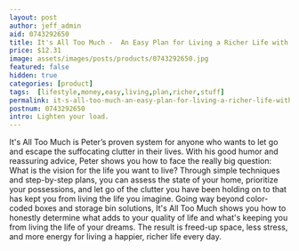 ```yaml
---
layout: post
author: jeff_admin
aid: 0743292650
title: It's All Too Much -  An Easy Plan for Living a Richer Life with Less Stuff
price: $12.31
image: assets/images/posts/products/0743292650.jpg
featured: false
hidden: true
categories: [product]
tags:  [lifestyle,money,easy,living,plan,richer,stuff]
permalink: it-s-all-too-much-an-easy-plan-for-living-a-richer-life-with-less-stuff
postnum: 0743292650
intro: Lighten your load.
---
```

It's All Too Much is Peter’s proven system for anyone who wants to let go and escape the suffocating clutter in their lives. With his good humor and reassuring advice, Peter shows you how to face the really big question: What is the vision for the life you want to live? Through simple techniques and step-by-step plans, you can assess the state of your home, prioritize your possessions, and let go of the clutter you have been holding on to that has kept you from living the life you imagine. Going way beyond color-coded boxes and storage bin solutions, It's All Too Much shows you how to honestly determine what adds to your quality of life and what\'s keeping you from living the life of your dreams. The result is freed-up space, less stress, and more energy for living a happier, richer life every day.
